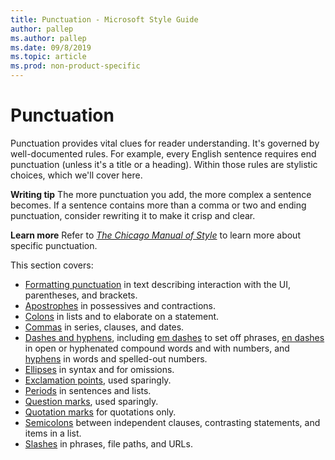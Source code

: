 ```yaml
---
title: Punctuation - Microsoft Style Guide
author: pallep
ms.author: pallep
ms.date: 09/8/2019
ms.topic: article
ms.prod: non-product-specific
---
```


# Punctuation

Punctuation
provides vital clues for reader understanding. It's governed by
well-documented rules. For example, every English sentence
requires end punctuation (unless it's a title or a heading). Within
those rules are stylistic choices, which we'll cover here. 

**Writing tip** The more
punctuation you add, the more complex a sentence becomes. If a
sentence contains more than a comma or two and ending punctuation,
consider rewriting it to make it crisp and clear. 

**Learn more** Refer to [*The Chicago Manual of Style*](https://www.chicagomanualofstyle.org/home.html) to learn more about specific punctuation.

This section covers:

  - [Formatting punctuation](~/punctuation/formatting-punctuation.md) in text describing interaction with the UI, parentheses, and brackets.
  - [Apostrophes](~/punctuation/apostrophes.md) in possessives and contractions.
  - [Colons](~/punctuation/colons.md) in lists and to elaborate on a statement.
  - [Commas](~/punctuation/commas.md) in series, clauses, and dates.
  - [Dashes and hyphens](~/punctuation/dashes-hyphens/index.md), including [em dashes](~/punctuation/dashes-hyphens/emes.md) to set off phrases, [en dashes](~/punctuation/dashes-hyphens/enes.md) in open or hyphenated compound words and with numbers, and [hyphens](~/punctuation/dashes-hyphens/hyphens.md) in words and spelled-out numbers.
  - [Ellipses](~/punctuation/ellipses.md) in syntax and for omissions. 
  - [Exclamation points](~/punctuation/exclamation-points.md), used sparingly.
  - [Periods](~/punctuation/periods.md) in sentences and lists.
  - [Question marks](~/punctuation/question-marks.md), used sparingly.
  - [Quotation marks](~/punctuation/quotation-marks.md) for quotations only.
  - [Semicolons](~/punctuation/semicolons.md) between independent clauses, contrasting statements, and items in a list.
  - [Slashes](~/punctuation/slashes.md) in phrases, file paths, and URLs.
